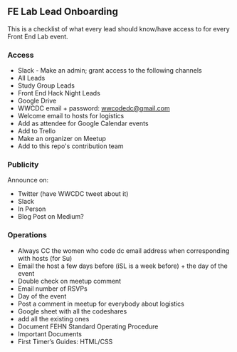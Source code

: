## FE Lab Lead Onboarding
This is a checklist of what every lead should know/have access to for every Front End Lab event.
### Access
* Slack - Make an admin; grant access to the following channels
 * All Leads
 * Study Group Leads
 * Front End Hack Night Leads
* Google Drive
* WWCDC email + password: wwcodedc@gmail.com
* Welcome email to hosts for logistics
* Add as attendee for Google Calendar events
* Add to Trello
* Make an organizer on Meetup
* Add to this repo's contribution team

### Publicity
Announce on:
* Twitter (have WWCDC tweet about it)
* Slack
* In Person
* Blog Post on Medium?

### Operations
* Always CC the women who code dc email address when corresponding with hosts (for Su)
* Email the host a few days before (iSL is a week before) + the day of the event
 * Double check on meetup comment
 * Email number of RSVPs
* Day of the event
 * Post a comment in meetup for everybody about logistics
* Google sheet with all the codeshares
 * add all the existing ones
* Document FEHN Standard Operating Procedure
* Important Documents
 * First Timer’s Guides: HTML/CSS
